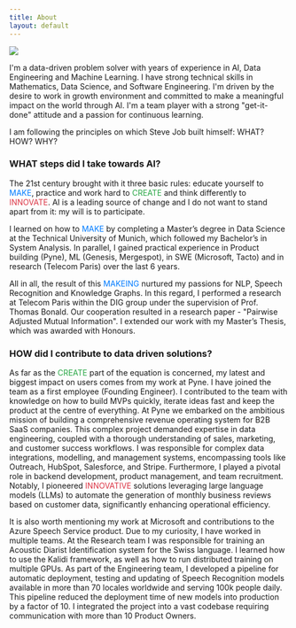 ```yaml
---
title: About
layout: default
---
```


<div class="row content-row">
<div class="col-12 col-sm-4">
    <img src="{{ site.baseurl }}/images/bio.jpg">
</div>
<div class="col-12 col-sm-8">
    <p>I'm a data-driven problem solver with years of experience in AI, Data Engineering and Machine Learning. 
    I have strong technical skills in Mathematics, Data Science, and Software Engineering. 
    I'm driven by the desire to work in growth environment and committed to make a meaningful impact on the world through AI. 
    I'm a team player with a strong "get-it-done" attitude and a passion for continuous learning.
</div>

<div class="col-12 col-sm-8">
    <p>I am following the principles on which Steve Job built himself: WHAT? HOW? WHY?</p>
    <h3>WHAT steps did I take towards AI?</h3>
    <p>The 21st century brought with it three basic rules: educate yourself to <span style="color: #007BFF;">MAKE</span>, practice and work hard to <span style="color: #28A745;">CREATE</span> and think differently to <span style="color: #DC3545;">INNOVATE</span>. AI is a leading source of change and I do not want to stand apart from it: my will is to participate.</p>
    <p>I learned on how to <span style="color: #007BFF;">MAKE</span> by completing a Master’s degree in Data Science at the Technical University of Munich, which followed my Bachelor’s in System Analysis. In parallel, I gained practical experience in Product building (Pyne), ML (Genesis, Mergespot), in SWE (Microsoft, Tacto) and in research (Telecom Paris) over the last 6 years.</p>
    <p>All in all, the result of this <span style="color: #007BFF;">MAKEING</span> nurtured my passions for NLP, Speech Recognition and Knowledge Graphs. In this regard, I performed a research at Telecom Paris within the DIG group under the supervision of Prof. Thomas Bonald. Our cooperation resulted in a research paper - "Pairwise Adjusted Mutual Information". I extended our work with my Master’s Thesis, which was awarded with Honours.</p>
    <h3>HOW did I contribute to data driven solutions?</h3>
    <p>As far as the <span style="color: #28A745;">CREATE</span> part of the equation is concerned, my latest and biggest impact on users comes from my work at Pyne. I have joined the team as a first employee (Founding Engineer). I contributed to the team with knowledge on how to build MVPs quickly, iterate ideas fast and keep the product at the centre of everything. At Pyne we embarked on the ambitious mission of building a comprehensive revenue operating system for B2B SaaS companies. This complex project demanded expertise in data engineering, coupled with a thorough understanding of sales, marketing, and customer success workflows. I was responsible for complex data integrations, modelling, and management systems, encompassing tools like Outreach, HubSpot, Salesforce, and Stripe. Furthermore, I played a pivotal role in backend development, product management, and team recruitment. Notably, I pioneered <span style="color: #DC3545;">INNOVATIVE</span> solutions leveraging large language models (LLMs) to automate the generation of monthly business reviews based on customer data, significantly enhancing operational efficiency.</p>
    <p>It is also worth mentioning my work at Microsoft and contributions to the Azure Speech Service product. Due to my curiosity, I have worked in multiple teams. At the Research team I was responsible for training an Acoustic Diarist Identification system for the Swiss language. I learned how to use the Kalidi framework, as well as how to run distributed training on multiple GPUs. As part of the Engineering team, I developed a pipeline for automatic deployment, testing and updating of Speech Recognition models available in more than 70 locales worldwide and serving 100k people daily. This pipeline reduced the deployment time of new models into production by a factor of 10. I integrated the project into a vast codebase requiring communication with more than 10 Product Owners.</p>
</div>

</div>
